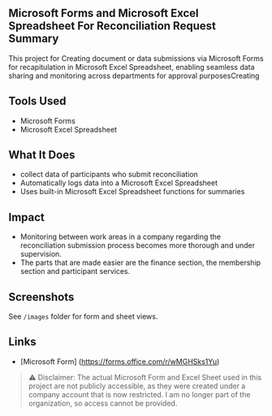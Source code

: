 ## Microsoft Forms and Microsoft Excel Spreadsheet For Reconciliation Request Summary

This project for Creating document or data submissions via Microsoft Forms for recapitulation in Microsoft Excel Spreadsheet, enabling seamless data sharing and monitoring across departments for approval purposesCreating

## Tools Used
- Microsoft Forms
- Microsoft Excel Spreadsheet

## What It Does
- collect data of participants who submit reconciliation
- Automatically logs data into a Microsoft Excel Spreadsheet
- Uses built-in Microsoft Excel Spreadsheet functions for summaries

## Impact
- Monitoring between work areas in a company regarding the reconciliation submission process becomes more thorough and under supervision.
- The parts that are made easier are the finance section, the membership section and participant services.

## Screenshots
See `/images` folder for form and sheet views.

## Links
- [Microsoft Form] (https://forms.office.com/r/wMGHSks1Yu)

> ⚠️ Disclaimer: The actual Microsoft Form and Excel Sheet used in this project are not publicly accessible, as they were created under a company account that is now restricted. I am no longer part of the organization, so access cannot be provided.
